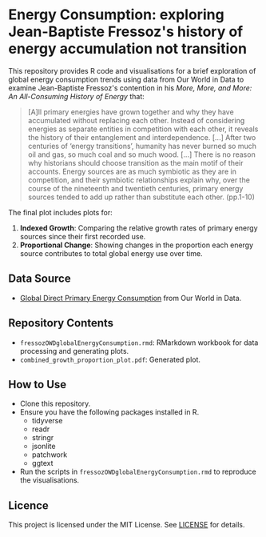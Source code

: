 # Energy Consumption: exploring Jean-Baptiste Fressoz's history of energy accumulation not transition

This repository provides R code and visualisations for a brief exploration of global energy consumption trends using data from Our World in Data to examine Jean-Baptiste Fressoz's contention in his  *More, More, and More: An All-Consuming History of Energy* that:

> [A]ll primary energies have grown together and why they have accumulated without replacing each other. Instead of considering energies as separate entities in competition with each other, it reveals the history of their entanglement and interdependence. [...] After two centuries of ‘energy transitions’, humanity has never burned so much oil and gas, so much coal and so much wood. [...] There is no reason why historians should choose transition as the main motif of their accounts. Energy sources are as much symbiotic as they are in competition, and their symbiotic relationships explain why, over the course of the nineteenth and twentieth centuries, primary energy sources tended to add up rather than substitute each other. (pp.1-10)

The final plot includes plots for:

1. **Indexed Growth**: Comparing the relative growth rates of primary energy sources since their first recorded use.
2. **Proportional Change**: Showing changes in the proportion each energy source contributes to total global energy use over time.

## Data Source

- [Global Direct Primary Energy Consumption](https://ourworldindata.org/grapher/global-primary-energy) from Our World in Data.

## Repository Contents

- `fressozOWDglobalEnergyConsumption.rmd`: RMarkdown workbook for data processing and generating plots.
- `combined_growth_proportion_plot.pdf`: Generated plot.

## How to Use

- Clone this repository.
- Ensure you have the following packages installed in R.
  - tidyverse
  - readr
  - stringr
  - jsonlite
  - patchwork
  - ggtext 
- Run the scripts in `fressozOWDglobalEnergyConsumption.rmd` to reproduce the visualisations.

## Licence

This project is licensed under the MIT License. See [LICENSE](LICENSE) for details.

